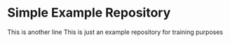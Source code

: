 # Simple Example Repository
This is another line
This is just an example repository for training purposes